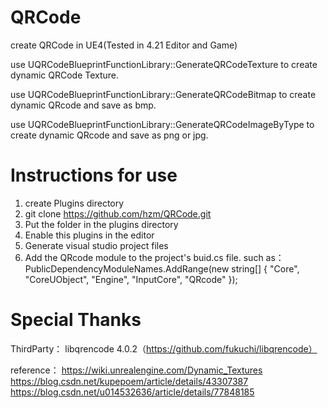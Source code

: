 # QRCode
create QRCode in UE4(Tested in 4.21 Editor and Game)

use UQRCodeBlueprintFunctionLibrary::GenerateQRCodeTexture to create dynamic QRCode Texture.

use UQRCodeBlueprintFunctionLibrary::GenerateQRCodeBitmap to create dynamic QRcode and save as bmp.

use UQRCodeBlueprintFunctionLibrary::GenerateQRCodeImageByType to create dynamic QRcode and save as png or jpg.

# Instructions for use
1. create Plugins directory
2. git clone https://github.com/hzm/QRCode.git
3. Put the folder in the plugins directory
4. Enable this plugins in the editor
5. Generate visual studio project files
6. Add the QRcode module to the project's buid.cs file. such as：
PublicDependencyModuleNames.AddRange(new string[] { "Core", "CoreUObject", "Engine", "InputCore", "QRcode" });



# Special Thanks
ThirdParty：
libqrencode 4.0.2（https://github.com/fukuchi/libqrencode）

reference：
https://wiki.unrealengine.com/Dynamic_Textures
https://blog.csdn.net/kupepoem/article/details/43307387
https://blog.csdn.net/u014532636/article/details/77848185




